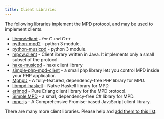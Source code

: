 ```yaml
---
title: Client Libraries
---
```


The following libraries implement the MPD protocol, and may be used to
implement clients.

- [libmpdclient](libmpdclient/) - for C and C++
- [python-mpd2](python-mpd2/) - python 3 module.
- [python-musicpd](python-musicpd) - python 3 module.
- [mpcw.client](https://github.com/20centaurifux/mpcw.client) -  Client library written in Java. It implements only a small subset of the protocol.
- [haxe-musicpd](haxe-musicpd) - haxe client library
- [simple-php-mpd-client](https://packagist.org/packages/kolbasyatin/php-mpd-client) - a small php library lets you control MPD inside your PHP application.
- [MphpD](https://github.com/FloFaber/MphpD) - A fully-featured, dependency-free PHP library for MPD.
- [libmpd-haskell](https://hackage.haskell.org/package/libmpd) - Native Haskell library for MPD.
- [erlmpd](https://masysma.net/32/erlmpd.xhtml) - Pure Erlang client library for the MPD protocol.
- [Simple.MPD](https://github.com/RafaelEstevamReis/SimpleMPD) - a small, dependency-free C# library for MPD.
- [mpc-js](https://github.com/hbenl/mpc-js) - A Comprehensive Promise-based JavaScript client library.

There are many more client libraries.  Please help and
[add them to this list](https://github.com/bedro0/MPDWebsite/blob/master/content/libs/index.md).

